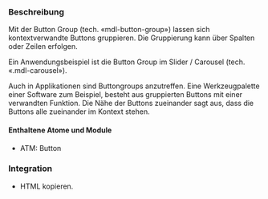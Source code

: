 
### Beschreibung
 
Mit der Button Group (tech. «mdl-button-group») lassen sich kontextverwandte Buttons gruppieren. Die Gruppierung kann über Spalten oder Zeilen erfolgen.

Ein Anwendungsbeispiel ist die Button Group im Slider / Carousel (tech. «.mdl-carousel»). 

Auch in Applikationen sind Buttongroups anzutreffen. Eine Werkzeugpalette einer Software zum Beispiel, besteht aus gruppierten Buttons mit einer verwandten Funktion.
Die Nähe der Buttons zueinander sagt aus, dass die Buttons alle zueinander im Kontext stehen. 
 
#### Enthaltene Atome und Module
* ATM: Button
 
### Integration
 
* HTML kopieren.

